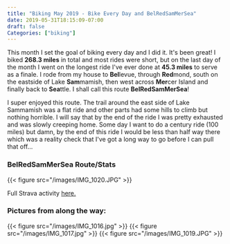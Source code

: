 ```yaml
---
title: "Biking May 2019 - Bike Every Day and BelRedSamMerSea"
date: 2019-05-31T18:15:09-07:00
draft: false
Categories: ["biking"]
---
```


This month I set the goal of biking every day and I did it. It's been great! I biked **268.3 miles** in total and most rides were short, but on the last day of the month I went on the longest ride I've ever done at **45.3 miles** to serve as a finale. I rode from my house to **Bel**levue, through **Red**mond, south on the eastside of Lake **Sam**mamish, then west across **Mer**cer Island and finally back to **Sea**ttle. I shall call this route **BelRedSamMerSea**!

I super enjoyed this route. The trail around the east side of Lake Sammamish was a flat ride and other parts had some hills to climb but nothing horrible. I will say that by the end of the ride I was pretty exhausted and was slowly creeping home. Some day I want to do a century ride (100 miles) but damn, by the end of this ride I would be less than half way there which was a reality check that I've got a long way to go before I can pull that off...

### BelRedSamMerSea Route/Stats

{{< figure src="/images/IMG_1020.JPG" >}}

Full Strava activity [here.](https://www.strava.com/activities/2412727330)

### Pictures from along the way:

{{< figure src="/images/IMG_1016.jpg" >}}
{{< figure src="/images/IMG_1017.jpg" >}}
{{< figure src="/images/IMG_1019.JPG" >}}
